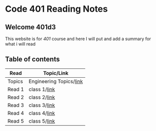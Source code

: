 # Code 401 Reading Notes

## Welcome 401d3

This website is for *401* course and here I will put and add a summary for what i will read 

## Table of contents

| Read    | Topic/Link|
|---|-----|
| Topics  | Engineering Topics/[link](https://ruwaid-401-advanced-javascript.github.io/reading-Notes/EngineeringTopics)|
| Read 1  | class 1/[link](https://ruwaid-401-advanced-javascript.github.io/reading-Notes/class-01)                    |
| Read 2  | class 2/[link](https://ruwaid-401-advanced-javascript.github.io/reading-Notes/class-02)                    |
| Read 3  | class 3/[link](https://ruwaid-401-advanced-javascript.github.io/reading-Notes/class-03)                    |
| Read 4  | class 4/[link](https://ruwaid-401-advanced-javascript.github.io/reading-Notes/class-04)                    |
| Read 5  | class 5/[link](https://ruwaid-401-advanced-javascript.github.io/reading-Notes/class-05)                    |